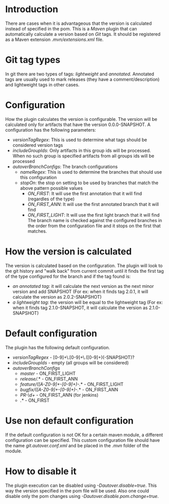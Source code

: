 # Introduction
There are cases when it is advantageous that the version is calculated instead of specified in the pom.
This is a *Maven* plugin that can automatically calculate a version based on *Git* tags. 
It should be registered as a Maven extension *.mvn/extensions.xml*  file.

# Git tag types
In git there are two types of tags: *lightweight* and *annotated*.
Annotated tags are usually used to mark releases (they have a comment/description) and lightweight tags in other cases.

# Configuration
How the plugin calculates the version is configurable.
The version will be calculated only for artifacts that have the version 0.0.0-SNAPSHOT.
A configuration has the following parameters:
- *versionTagRegex*: This is used to determine what tags should be considered version tags
- *includeGroupIds*: Only artifacts in this group ids will be processed. When no such group is specified artifacts from all groups ids will be processed
- *autoverBranchConfigs*: The branch configurations
   - *nameRegex*: This is used to determine the branches that should use this configuration
   - *stopOn*: the stop on setting to be used by branches that match the above pattern possible values
      - *ON_FIRST*: It will use the first annotation that it will find (regardles of the type)
      - *ON_FIRST_ANN*: It will use the first annotated branch that it will find
      - *ON_FIRST_LIGHT*: It will use the first light branch that it will find
The branch name is checked against the configured branches in the order from the configuration file and it stops on the first that matches.

# How the version is calculated
The version is calculated based on the configuration.
The plugin will look to the git history and "walk back" from current commit until it finds the first tag of the type configured for the branch and if the tag found is:
- *an annotated tag*: it will calculate the next version as the next minor version and add SNAPSHOT (For ex: when it finds tag 2.0.1, it will calculate the version as 2.0.2-SNAPSHOT)
- *a lightweight tag*: the version will be equal to the lightweight tag (For ex: when it finds tag 2.1.0-SNAPSHOT, it will calculate the version as 2.1.0-SNAPSHOT)

# Default configuration
The plugin has the following default configuration.
- *versionTagRegex* - [0-9]+\\.[0-9]+\\.([0-9]+)(-SNAPSHOT)?
- *includeGroupIds* - empty (all groups will be considered)
- *autoverBranchConfigs*
  - *master*                        - ON_FIRST_LIGHT
  - *release/.**                    - ON_FIRST_ANN
  - *feature/([A-Z0-9]+-[0-9]+)-.** - ON_FIRST_LIGHT
  - *bugfix/([A-Z0-9]+-[0-9]+)-.**  - ON_FIRST_ANN
  - *PR-\\d+*                       - ON_FIRST_ANN (for jenkins)
  - *.**                            - ON_FIRST
    
# Use non default configuration
If the default configuration is not OK for a certain maven module, a different configuration can be specified.
This custom configuration file should have the name *git.autover.conf.xml* and be placed in the *.mvn* folder of the module.

# How to disable it
The plugin execution can be disabled using *-Dautover.disable=true*. This way the version specified in the pom file will be used.
Also one could disable only the pom changes using *-Dautover.disable.pom.change=true*.

